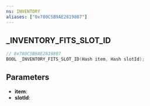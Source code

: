 ```yaml
---
ns: INVENTORY
aliases: ["0x780C5B9AE2819807"]
---
```

## _INVENTORY_FITS_SLOT_ID

```c
// 0x780C5B9AE2819807
BOOL _INVENTORY_FITS_SLOT_ID(Hash item, Hash slotId);
```

## Parameters
* **item**:
* **slotId**:

